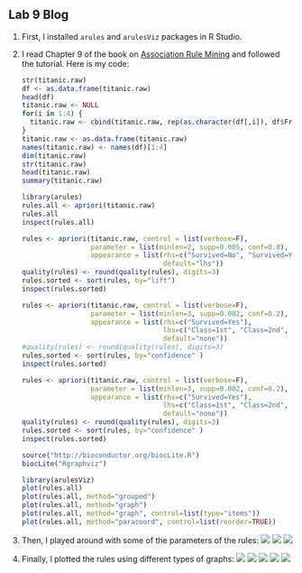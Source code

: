 ## Lab 9 Blog

1. First, I installed `arules` and `arulesViz` packages in R Studio.
2. I read Chapter 9 of the book on [Association Rule Mining](https://cran.r-project.org/doc/contrib/Zhao_R_and_data_mining.pdf) and followed the tutorial. Here is my code:
    ```r
    str(titanic.raw)
    df <- as.data.frame(titanic.raw)
    head(df)
    titanic.raw <- NULL
    for(i in 1:4) {
      titanic.raw <- cbind(titanic.raw, rep(as.character(df[,i]), df$Freq) )
    }
    titanic.raw <- as.data.frame(titanic.raw)
    names(titanic.raw) <- names(df)[1:4]
    dim(titanic.raw)
    str(titanic.raw)
    head(titanic.raw)
    summary(titanic.raw)
    
    library(arules)
    rules.all <- apriori(titanic.raw)
    rules.all
    inspect(rules.all)
    
    rules <- apriori(titanic.raw, control = list(verbose=F),
                     parameter = list(minlen=2, supp=0.005, conf=0.8),
                     appearance = list(rhs=c("Survived=No", "Survived=Yes"),
                                       default="lhs"))
    quality(rules) <- round(quality(rules), digits=3)
    rules.sorted <- sort(rules, by="lift")
    inspect(rules.sorted)
    
    rules <- apriori(titanic.raw, control = list(verbose=F),
                     parameter = list(minlen=3, supp=0.002, conf=0.2),
                     appearance = list(rhs=c("Survived=Yes"),
                                       lhs=c("Class=1st", "Class=2nd", "Class=3rd", "Age=Child", "Age=Adult"), 
                                       default="none"))
    #quality(rules) <- round(quality(rules), digits=3)
    rules.sorted <- sort(rules, by="confidence" )
    inspect(rules.sorted)
    
    rules <- apriori(titanic.raw, control = list(verbose=F),
                     parameter = list(minlen=3, supp=0.002, conf=0.2),
                     appearance = list(rhs=c("Survived=Yes"),
                                       lhs=c("Class=1st", "Class=2nd", "Class=3rd", "Age=Child"), 
                                       default="none"))
    quality(rules) <- round(quality(rules), digits=3)
    rules.sorted <- sort(rules, by="confidence" )
    inspect(rules.sorted)
    
    source("http://bioconductor.org/biocLite.R")
    biocLite("Rgraphviz")
    
    library(arulesViz)
    plot(rules.all)
    plot(rules.all, method="grouped")
    plot(rules.all, method="graph")
    plot(rules.all, method="graph", control=list(type="items"))
    plot(rules.all, method="paracoord", control=list(reorder=TRUE))
    ```
3. Then, I played around with some of the parameters of the rules:
    ![](https://raw.githubusercontent.com/aaroncaic/CSCI2961-Blog/master/Lab%20Screenshots/Lab9_6.png)
    ![](https://raw.githubusercontent.com/aaroncaic/CSCI2961-Blog/master/Lab%20Screenshots/Lab9_7.png)
    ![](https://raw.githubusercontent.com/aaroncaic/CSCI2961-Blog/master/Lab%20Screenshots/Lab9_8.png)

4. Finally, I plotted the rules using different types of graphs:
    ![](https://raw.githubusercontent.com/aaroncaic/CSCI2961-Blog/master/Lab%20Screenshots/Lab9_1.png)
    ![](https://raw.githubusercontent.com/aaroncaic/CSCI2961-Blog/master/Lab%20Screenshots/Lab9_2.png)
    ![](https://raw.githubusercontent.com/aaroncaic/CSCI2961-Blog/master/Lab%20Screenshots/Lab9_3.png)
    ![](https://raw.githubusercontent.com/aaroncaic/CSCI2961-Blog/master/Lab%20Screenshots/Lab9_4.png)
    ![](https://raw.githubusercontent.com/aaroncaic/CSCI2961-Blog/master/Lab%20Screenshots/Lab9_5.png)
